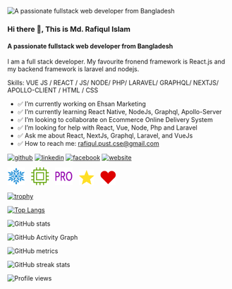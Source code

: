 ![A passionate fullstack web developer from Bangladesh](https://scontent.frjh1-1.fna.fbcdn.net/v/t39.30808-6/277736332_124910266789501_2916874597409137460_n.jpg?_nc_cat=104&ccb=1-7&_nc_sid=e3f864&_nc_eui2=AeHiWvmAcytaIGm4DmppFFs9K-XLXicAW-0r5cteJwBb7eoAenJC00LQpTGdi1AeZXHZ4LuN7q3XJ0iR2Wy1fSR8&_nc_ohc=DrOrvX4CMMgAX-TMXhZ&tn=6g74O8hqpgCEV6WM&_nc_ht=scontent.frjh1-1.fna&oh=00_AT8ITc1iRmgu_87dPoZOHzzf_gZTWrPmH3r0Y_kGdTR2hA&oe=62973A15)

### Hi there 👋, This is Md. Rafiqul Islam
#### A passionate fullstack web developer from Bangladesh


I am a full stack developer. My favourite fronend framework is React.js and my backend framework is laravel and nodejs.

Skills: VUE JS / REACT / JS/ NODE/ PHP/ LARAVEL/ GRAPHQL/ NEXTJS/ APOLLO-CLIENT / HTML / CSS

- ✅ I’m currently working on Ehsan Marketing 
- ✅ I’m currently learning React Native, NodeJs, Graphql, Apollo-Server 
- ✅ I’m looking to collaborate on Ecommerce Online Delivery System 
- ✅ I’m looking for help with React, Vue, Node, Php and Laravel 
- ✅ Ask me about React, NextJs, Graphql, Laravel, and VueJs 
- ✅ How to reach me: rafiqul.pust.cse@gmail.com 


[<img src='https://cdn.jsdelivr.net/npm/simple-icons@3.0.1/icons/github.svg' alt='github' height='40'>](https://github.com/pustian-rafiq)  [<img src='https://cdn.jsdelivr.net/npm/simple-icons@3.0.1/icons/linkedin.svg' alt='linkedin' height='40'>](https://www.linkedin.com/in/md-rafiqul-islam-15086b1ba/)  [<img src='https://cdn.jsdelivr.net/npm/simple-icons@3.0.1/icons/facebook.svg' alt='facebook' height='40'>](https://www.facebook.com/csean.rafiq)  [<img src='https://cdn.jsdelivr.net/npm/simple-icons@3.0.1/icons/icloud.svg' alt='website' height='40'>](https://www.sundarbanshop.com)  

<a href='https://archiveprogram.github.com/'><img src='https://raw.githubusercontent.com/acervenky/animated-github-badges/master/assets/acbadge.gif' width='40' height='40'></a> <a href='https://docs.github.com/en/developers'><img src='https://raw.githubusercontent.com/acervenky/animated-github-badges/master/assets/devbadge.gif' width='40' height='40'></a> <a href='https://github.com/pricing'><img src='https://raw.githubusercontent.com/acervenky/animated-github-badges/master/assets/pro.gif' width='40' height='40'></a> <a href='https://stars.github.com/'><img src='https://raw.githubusercontent.com/acervenky/animated-github-badges/master/assets/starbadge.gif' width='35' height='35'></a> <a href='https://docs.github.com/en/github/supporting-the-open-source-community-with-github-sponsors'><img src='https://raw.githubusercontent.com/acervenky/animated-github-badges/master/assets/sponsorbadge.gif' width='35' height='35'></a> 

[![trophy](https://github-profile-trophy.vercel.app/?username=pustian-rafiq)](https://github.com/ryo-ma/github-profile-trophy)

[![Top Langs](https://github-readme-stats.vercel.app/api/top-langs/?username=pustian-rafiq)](https://github.com/anuraghazra/github-readme-stats)

![GitHub stats](https://github-readme-stats.vercel.app/api?username=pustian-rafiq&show_icons=true)  

![GitHub Activity Graph](https://activity-graph.herokuapp.com/graph?username=pustian-rafiq)  

![GitHub metrics](https://metrics.lecoq.io/pustian-rafiq)  

![GitHub streak stats](https://github-readme-streak-stats.herokuapp.com/?user=pustian-rafiq)  

![Profile views](https://gpvc.arturio.dev/pustian-rafiq)  
